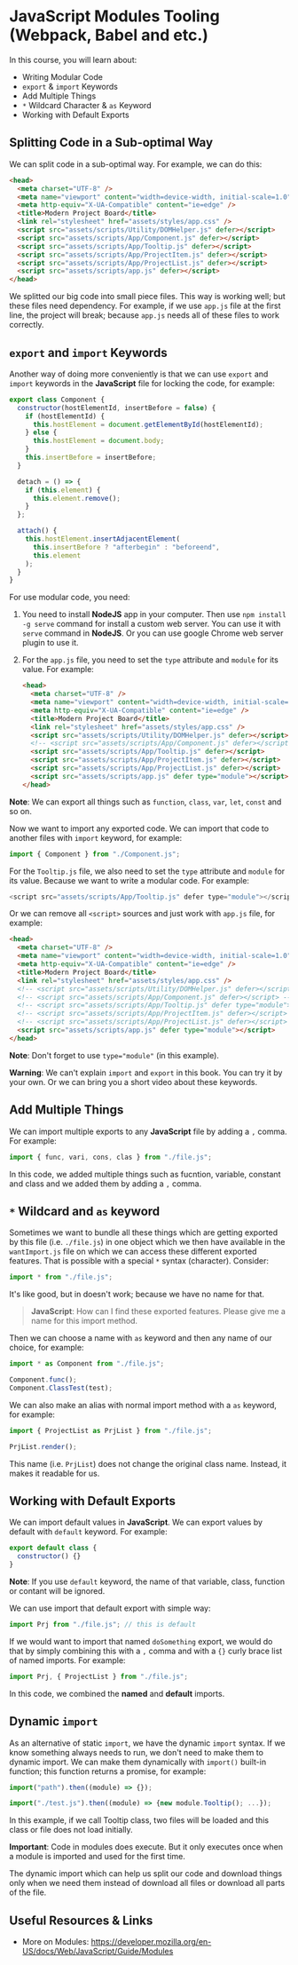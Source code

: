 # JavaScript Modules Tooling (Webpack, Babel and etc.)

In this course, you will learn about:

- Writing Modular Code
- `export` & `import` Keywords
- Add Multiple Things
- `*` Wildcard Character & `as` Keyword
- Working with Default Exports

## Splitting Code in a Sub-optimal Way

We can split code in a sub-optimal way. For example, we can do this:

```html
<head>
  <meta charset="UTF-8" />
  <meta name="viewport" content="width=device-width, initial-scale=1.0" />
  <meta http-equiv="X-UA-Compatible" content="ie=edge" />
  <title>Modern Project Board</title>
  <link rel="stylesheet" href="assets/styles/app.css" />
  <script src="assets/scripts/Utility/DOMHelper.js" defer></script>
  <script src="assets/scripts/App/Component.js" defer></script>
  <script src="assets/scripts/App/Tooltip.js" defer></script>
  <script src="assets/scripts/App/ProjectItem.js" defer></script>
  <script src="assets/scripts/App/ProjectList.js" defer></script>
  <script src="assets/scripts/app.js" defer></script>
</head>
```

We splitted our big code into small piece files. This way is working well; but these files need dependency. For example, if we use `app.js` file at the first line, the project will break; because `app.js` needs all of these files to work correctly.

## `export` and `import` Keywords

Another way of doing more conveniently is that we can use `export` and `import` keywords in the **JavaScript** file for locking the code, for example:

```js
export class Component {
  constructor(hostElementId, insertBefore = false) {
    if (hostElementId) {
      this.hostElement = document.getElementById(hostElementId);
    } else {
      this.hostElement = document.body;
    }
    this.insertBefore = insertBefore;
  }

  detach = () => {
    if (this.element) {
      this.element.remove();
    }
  };

  attach() {
    this.hostElement.insertAdjacentElement(
      this.insertBefore ? "afterbegin" : "beforeend",
      this.element
    );
  }
}
```

For use modular code, you need:

1. You need to install **NodeJS** app in your computer. Then use `npm install -g serve` command for install a custom web server. You can use it with `serve` command in **NodeJS**. Or you can use google Chrome web server plugin to use it.
2. For the `app.js` file, you need to set the `type` attribute and `module` for its value. For example:

   ```html
   <head>
     <meta charset="UTF-8" />
     <meta name="viewport" content="width=device-width, initial-scale=1.0" /   >
     <meta http-equiv="X-UA-Compatible" content="ie=edge" />
     <title>Modern Project Board</title>
     <link rel="stylesheet" href="assets/styles/app.css" />
     <script src="assets/scripts/Utility/DOMHelper.js" defer></script>
     <!-- <script src="assets/scripts/App/Component.js" defer></script> -->
     <script src="assets/scripts/App/Tooltip.js" defer></script>
     <script src="assets/scripts/App/ProjectItem.js" defer></script>
     <script src="assets/scripts/App/ProjectList.js" defer></script>
     <script src="assets/scripts/app.js" defer type="module"></script>
   </head>
   ```

**Note**: We can export all things such as `function`, `class`, `var`, `let`, `const` and so on.

Now we want to import any exported code. We can import that code to another files with `import` keyword, for example:

```js
import { Component } from "./Component.js";
```

For the `Tooltip.js` file, we also need to set the `type` attribute and `module` for its value. Because we want to write a modular code. For example:

```js
<script src="assets/scripts/App/Tooltip.js" defer type="module"></script>
```

Or we can remove all `<script>` sources and just work with `app.js` file, for example:

```html
<head>
  <meta charset="UTF-8" />
  <meta name="viewport" content="width=device-width, initial-scale=1.0" />
  <meta http-equiv="X-UA-Compatible" content="ie=edge" />
  <title>Modern Project Board</title>
  <link rel="stylesheet" href="assets/styles/app.css" />
  <!-- <script src="assets/scripts/Utility/DOMHelper.js" defer></script> -->
  <!-- <script src="assets/scripts/App/Component.js" defer></script> -->
  <!-- <script src="assets/scripts/App/Tooltip.js" defer type="module"></script> -->
  <!-- <script src="assets/scripts/App/ProjectItem.js" defer></script> -->
  <!-- <script src="assets/scripts/App/ProjectList.js" defer></script> -->
  <script src="assets/scripts/app.js" defer type="module"></script>
</head>
```

**Note**: Don't forget to use `type="module"` (in this example).

**Warning**: We can't explain `import` and `export` in this book. You can try it by your own. Or we can bring you a short video about these keywords.

## Add Multiple Things

We can import multiple exports to any **JavaScript** file by adding a `,` comma. For example:

```js
import { func, vari, cons, clas } from "./file.js";
```

In this code, we added multiple things such as fucntion, variable, constant and class and we added them by adding a `,` comma.

## `*` Wildcard and `as` keyword

Sometimes we want to bundle all these things which are getting exported by this file (i.e. `./file.js`) in one object which we then have available in the `wantImport.js` file on which we can access these different exported features. That is possible with a special `*` syntax (character). Consider:

```js
import * from "./file.js";
```

It's like good, but in doesn't work; because we have no name for that.

> **JavaScript**: How can I find these exported features. Please give me a name for this import method.

Then we can choose a name with `as` keyword and then any name of our choice, for example:

```js
import * as Component from "./file.js";

Component.func();
Component.ClassTest(test);
```

We can also make an alias with normal import method with a `as` keyword, for example:

```js
import { ProjectList as PrjList } from "./file.js";

PrjList.render();
```

This name (i.e. `PrjList`) does not change the original class name. Instead, it makes it readable for us.

## Working with Default Exports

We can import default values in **JavaScript**. We can export values by default with `default` keyword. For example:

```js
export default class {
  constructor() {}
}
```

**Note**: If you use `default` keyword, the name of that variable, class, function or contant will be ignored.

We can use import that default export with simple way:

```js
import Prj from "./file.js"; // this is default
```

If we would want to import that named `doSomething` export, we would do that by simply combining this with a `,` comma and with a `{}` curly brace list of named imports. For example:

```js
import Prj, { ProjectList } from "./file.js";
```

In this code, we combined the **named** and **default** imports.

## Dynamic `import`

As an alternative of static `import`, we have the dynamic `import` syntax. If we know something always needs to run, we don't need to make them to dynamic import. We can make them dynamically with `import()` built-in function; this function returns a promise, for example:

```js
import("path").then((module) => {});
```

```js
import("./test.js").then((module) => {new module.Tooltip(); ...});
```

In this example, if we call Tooltip class, two files will be loaded and this class or file does not load initially.

**Important**: Code in modules does execute. But it only executes once when a module is imported and used for the first time.

The dynamic import which can help us split our code and download things only when we need them instead of download all files or download all parts of the file.

## Useful Resources & Links

- More on Modules: <https://developer.mozilla.org/en-US/docs/Web/JavaScript/Guide/Modules>
